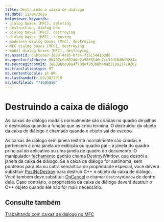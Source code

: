 ```yaml
---
title: Destruindo a caixa de diálogo
ms.date: 11/04/2016
helpviewer_keywords:
- dialog boxes [MFC], deleting
- destruction, dialog box
- dialog boxes [MFC], destroying
- dialog boxes [MFC], removing
- modeless dialog boxes [MFC], destroying
- MFC dialog boxes [MFC], destroying
- modal dialog boxes [MFC], destroying
ms.assetid: dabceee7-3639-4d85-bf34-73515441b3d0
ms.openlocfilehash: 8b407c6e832dde7a5865146e7cc12d1840d3234a
ms.sourcegitcommit: 1e6386be9084f70def7b3b8b4bab319a117102b2
ms.translationtype: MT
ms.contentlocale: pt-BR
ms.lasthandoff: 09/30/2019
ms.locfileid: "71685850"
---
```

# <a name="destroying-the-dialog-box"></a>Destruindo a caixa de diálogo

As caixas de diálogo modais normalmente são criadas no quadro de pilhas e destruídas quando a função que as criou termina. O destruidor do objeto da caixa de diálogo é chamado quando o objeto sai do escopo.

As caixas de diálogo sem janela restrita normalmente são criadas e pertencem a uma janela de exibição ou quadro pai – a janela do quadro principal do aplicativo ou uma janela de quadro do documento. O manipulador [fechamento](../mfc/reference/cwnd-class.md#onclose) padrão chama [DestroyWindow](../mfc/reference/cwnd-class.md#destroywindow), que destrói a janela da caixa de diálogo. Se a caixa de diálogo for autônoma, sem ponteiros para ela ou outra semântica de propriedade especial, você deverá substituir [PostNcDestroy](../mfc/reference/cwnd-class.md#postncdestroy) para destruir C++ o objeto da caixa de diálogo. Você também deve substituir [OnCancel](../mfc/reference/cdialog-class.md#oncancel) e chamar `DestroyWindow` de dentro dele. Caso contrário, o proprietário da caixa de diálogo deverá destruir o C++ objeto quando ele não for mais necessário.

## <a name="see-also"></a>Consulte também

[Trabalhando com caixas de diálogo no MFC](../mfc/life-cycle-of-a-dialog-box.md)
